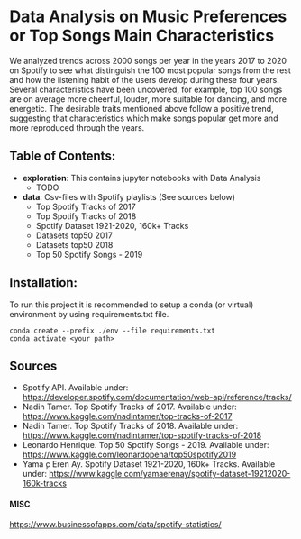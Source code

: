 # Data Analysis on Music Preferences or Top Songs Main Characteristics

We analyzed trends across 2000 songs per year in the years 2017 to 2020 on Spotify to see what distinguish the 100 most popular songs from the rest and how the listening habit of the users develop during these four years. Several characteristics have been uncovered, for example, top 100 songs are on average more cheerful, louder, more suitable for dancing, and more energetic. The desirable traits mentioned above follow a positive trend, suggesting that characteristics which make songs popular get more and more reproduced through the years.

## Table of Contents:
  - **exploration**: This contains jupyter notebooks with Data Analysis
    - TODO
  - **data**: Csv-files with Spotify playlists (See sources below)
    - Top Spotify Tracks of 2017
    - Top Spotify Tracks of 2018
    - Spotify Dataset 1921-2020, 160k+ Tracks
    - Datasets top50 2017
    - Datasets top50 2018
    - Top 50 Spotify Songs - 2019

## Installation:
To run this project it is recommended to setup a conda (or virtual) environment by using requirements.txt file.

```
conda create --prefix ./env --file requirements.txt
conda activate <your path>

```


## Sources
- Spotify API. Available under:  https://developer.spotify.com/documentation/web-api/reference/tracks/
- Nadin Tamer. Top Spotify Tracks of 2017. Available under: https://www.kaggle.com/nadintamer/top-tracks-of-2017
- Nadin Tamer. Top Spotify Tracks of 2018. Available under: https://www.kaggle.com/nadintamer/top-spotify-tracks-of-2018
- Leonardo  Henrique.  Top  50  Spotify  Songs  -  2019. Available   under: https://www.kaggle.com/leonardopena/top50spotify2019
- Yama ̧c Eren Ay. Spotify Dataset 1921-2020, 160k+ Tracks. Available under: https://www.kaggle.com/yamaerenay/spotify-dataset-19212020-160k-tracks


#### MISC

https://www.businessofapps.com/data/spotify-statistics/
